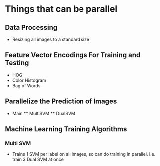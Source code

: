 
# Things that can be parallel
## Data Processing
* Resizing all images to a standard size

## Feature Vector Encodings For Training and Testing 
* HOG
* Color Histogram
* Bag of Words

## Parallelize the Prediction of Images
* Main
** MultiSVM
** DualSVM

## Machine Learning Training Algorithms
### Multi SVM
* Trains 1 SVM per label on all images, so can do training in parallel. i.e. train 3 Dual SVM at once




